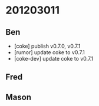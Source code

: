 # 201203011

## Ben
- [coke] publish v0.7.0, v0.7.1
- [rumor] update coke to v0.7.1
- [coke-dev] update coke to v0.7.1



## Fred



## Mason
